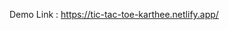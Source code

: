 Demo Link : <a href='https://tic-tac-toe-karthee.netlify.app' target='_blank'>https://tic-tac-toe-karthee.netlify.app/</a>
